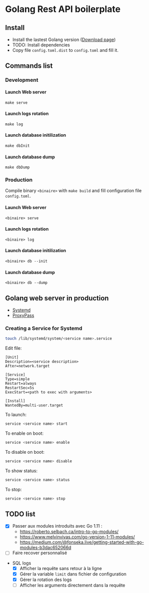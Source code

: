 # Golang Rest API boilerplate

## Install
- Install the lastest Golang version ([Download page](https://golang.org/dl/))
- TODO: Install dependencies
- Copy file `config.toml.dist` to `config.toml` and fill it.
    


## Commands list

### Development

#### Launch Web server
```
make serve
```

#### Launch logs rotation
```
make log
```

#### Launch database initilization
```
make dbInit
```

#### Launch database dump
```
make dbDump
```

### Production

Compile binary `<binaire>` with `make build` and fill configuration file `config.toml`.

#### Launch Web server
```
<binaire> serve
```

#### Launch logs rotation
```
<binaire> log
```

#### Launch database initilization
```
<binaire> db --init
```

#### Launch database dump
```
<binaire> db --dump
```



## Golang web server in production
- [Systemd](https://jonathanmh.com/deploying-go-apps-systemd-10-minutes-without-docker/)
- [ProxyPass](https://evanbyrne.com/blog/go-production-server-ubuntu-nginx)

### Creating a Service for Systemd
```bash
touch /lib/systemd/system/<service name>.service
```

Edit file:
```
[Unit]
Description=<service description>
After=network.target

[Service]
Type=simple
Restart=always
RestartSec=5s
ExecStart=<path to exec with arguments>

[Install]
WantedBy=multi-user.target
```

To launch:
```bash
service <service name> start
```

To enable on boot:
```bash
service <service name> enable
```

To disable on boot:
```bash
service <service name> disable
```

To show status:
```bash
service <service name> status
```

To stop:
```bash
service <service name> stop
```



## TODO list
- [x] Passer aux modules introduits avec Go 1.11 :
    - https://roberto.selbach.ca/intro-to-go-modules/
    - https://www.melvinvivas.com/go-version-1-11-modules/
    - https://medium.com/@fonseka.live/getting-started-with-go-modules-b3dac652066d
- [ ] Faire recover personnalisé
- SQL logs
    - [x] Afficher la requête sans retour à la ligne
    - [x] Gérer la variable `limit` dans fichier de configuration
    - [x] Gérer la rotation des logs
    - [ ] Afficher les arguments directement dans la requête

